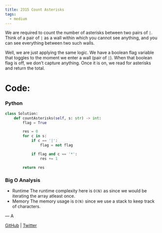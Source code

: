 ```yaml
---
title: 2315 Count Asterisks
tags:
  - medium
---
```


We are required to count the number of asterisks between two pairs of `|`. Think of a pair of `|` as a wall within which you cannot see anything, and you can see everything between two such walls.

Well, we are just applying the same logic. We have a boolean flag variable that toggles to the moment we enter a wall (pair of `|`). When that boolean flag is off, we don’t capture anything. Once it is on, we read for asterisks and return the total.

# Code:

### Python

```python
class Solution:
    def countAsterisks(self, s: str) -> int:
        flag = True

        res = 0
        for c in s:
            if c == '|':
                flag = not flag

            if flag and c == '*':
                res += 1

        return res
```

### Big O Analysis

- Runtime
  The runtime complexity here is `O(N)` as since we would be iterating the array atleast once.
- Memory
  The memory usage is `O(N)` since we use a stack to keep track of characters.

— A

[GitHub](https://github.com/athkdev) | [Twitter](https://twitter.com/athkdev)
